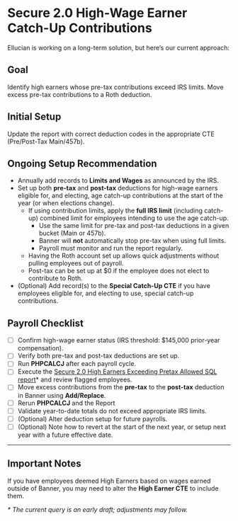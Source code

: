 # Secure 2.0 High-Wage Earner Catch-Up Contributions
Ellucian is working on a long-term solution, but here’s our current approach:

## **Goal**
Identify high earners whose pre-tax contributions exceed IRS limits. Move excess pre-tax contributions to a Roth deduction.

## **Initial Setup**
Update the report with correct deduction codes in the appropriate CTE (Pre/Post-Tax Main/457b).

## **Ongoing Setup Recommendation**
- Annually add records to **Limits and Wages** as announced by the IRS.
- Set up both **pre-tax** and **post-tax** deductions for high-wage earners eligible for, and electing, age catch-up contributions at the start of the year (or when elections change).
    - If using contribution limits, apply the **full IRS limit** (including catch-up) combined limit for employees intending to use the age catch-up.
        - Use the same limit for pre-tax and post-tax deductions in a given bucket (Main or 457b).
        - Banner will **not** automatically stop pre-tax when using full limits.
        - Payroll must monitor and run the report regularly.
    - Having the Roth account set up allows quick adjustments without pulling employees out of payroll.
    - Post-tax can be set up at \$0 if the employee does not elect to contribute to Roth.
- (Optional) Add record(s) to the **Special Catch-Up CTE** if you have employees eligible for, and electing to use, special catch-up contributions.

## **Payroll Checklist**
- [ ] Confirm high-wage earner status (IRS threshold: \$145,000 prior-year compensation).
- [ ] Verify both pre-tax and post-tax deductions are set up.
- [ ] Run **PHPCALCJ** after each payroll cycle.
- [ ] Execute the [Secure 2.0 High Earners Exceeding Pretax Allowed SQL report](secure2HighEarnerExceedingPretaxAllowable.sql)\* and review flagged employees.
- [ ] Move excess contributions from the **pre-tax** to the **post-tax** deduction in Banner using **Add/Replace**.
- [ ] Rerun **PHPCALCJ** and the Report
- [ ] Validate year-to-date totals do not exceed appropriate IRS limits.
- [ ] (Optional) Alter deduction setup for future payrolls.
- [ ] (Optional) Note how to revert at the start of the next year, or setup next year with a future effective date.

---

## **Important Notes**
If you have employees deemed High Earners based on wages earned outside of Banner, you may need to alter the **High Earner CTE** to include them.

*\* The current query is an early draft; adjustments may follow.*